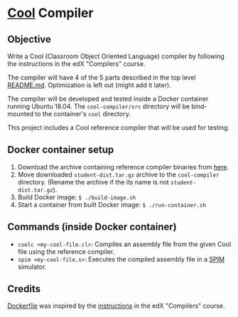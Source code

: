# [Cool](https://en.wikipedia.org/wiki/Cool_(programming_language)) Compiler

## Objective

Write a Cool (Classroom Object Oriented Language) compiler by following the instructions in the edX "Compilers" course.

The compiler will have 4 of the 5 parts described in the top level [README.md](../README.md). Optimization is left out (might add it later).

The compiler will be developed and tested inside a Docker container running Ubuntu 18.04. The `cool-compiler/src` directory will be bind-mounted to the container's `cool` directory.

This project includes a Cool reference compiler that will be used for testing.

## Docker container setup

1. Download the archive containing reference compiler binaries from [here](https://courses.edx.org/asset-v1:StanfordOnline+SOE.YCSCS1+1T2020+type@asset+block@student-dist.tar.gz).
2. Move downloaded `student-dist.tar.gz` archive to the `cool-compiler` directory. (Rename the archive if the its name is not `student-dist.tar.gz`).
3. Build Docker image: `$ ./build-image.sh`
4. Start a container from built Docker image: `$ ./run-container.sh`

## Commands (inside Docker container)

* `coolc <my-cool-file.cl>`: Compiles an assembly file from the given Cool file using the reference compiler.
* `spim <my-cool-file.s>`: Executes the compiled assembly file in a [SPIM](https://en.wikipedia.org/wiki/SPIM) simulator.   

## Credits

[Dockerfile](Dockerfile) was inspired by the [instructions](https://courses.edx.org/courses/course-v1:StanfordOnline+SOE.YCSCS1+3T2020/6b750292e90d4950b895f621a5671b49/) in the edX "Compilers" course.